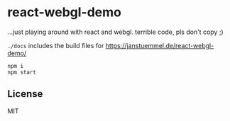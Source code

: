 # react-webgl-demo

...just playing around with react and webgl. terrible code, pls don't copy ;)

`./docs` includes the build files for https://janstuemmel.de/react-webgl-demo/

```
npm i
npm start
```

## License 

MIT